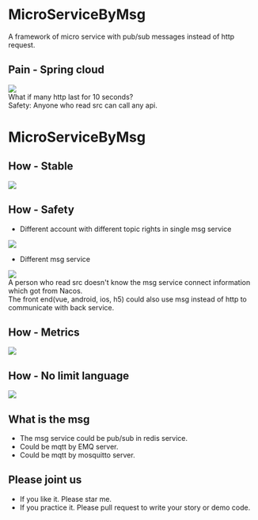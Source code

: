 # MicroServiceByMsg
A framework of micro service with pub/sub messages instead of http request.
<a name="PqIsB"></a>
## Pain - Spring cloud
![](https://cdn.nlark.com/yuque/0/2022/jpeg/34701396/1671154165304-d97290f5-b2b4-4132-8dd9-1d5030bcc328.jpeg)<br />What if many http last for 10 seconds?<br />Safety: Anyone who read src can call any api.
<a name="Hubrx"></a>
# MicroServiceByMsg
<a name="LUElA"></a>
## How - Stable
![](https://cdn.nlark.com/yuque/0/2022/jpeg/34701396/1671154098591-ba329f7d-172e-4844-8dc6-73db7c87da48.jpeg)

<a name="dPKwl"></a>
## How - Safety

- Different account with different topic rights in single msg service

![](https://cdn.nlark.com/yuque/0/2022/jpeg/34701396/1671235533405-0c5527e7-4bb2-4d61-a12e-0abadd49e3e8.jpeg)

- Different msg service

![](https://cdn.nlark.com/yuque/0/2022/jpeg/34701396/1671153451840-b0f44f13-b64c-4572-ab8d-4e13a22210e6.jpeg)<br />A person who read src doesn't know the msg service connect information which got from Nacos.<br />The front end(vue, android, ios, h5) could also use msg instead of http to communicate with back service.
<a name="ADd4g"></a>
## How - Metrics
![](https://cdn.nlark.com/yuque/0/2022/jpeg/34701396/1671153616257-3ad7eef9-2faf-49ae-8ec0-d8179e7eb718.jpeg)
<a name="WoHjJ"></a>
## How - No limit language
![](https://cdn.nlark.com/yuque/0/2022/jpeg/34701396/1671156252254-7e3c9ed4-dac1-4356-bfe2-51f5e4b042fa.jpeg)
<a name="v3sh1"></a>
## What is the msg

- The msg service could be pub/sub in redis service.
- Could be mqtt by EMQ server.
- Could be mqtt by mosquitto server.
<a name="Oh5Lb"></a>
## Please joint us

- If you like it. Please star me.
- If you practice it. Please pull request to write your story or demo code.
